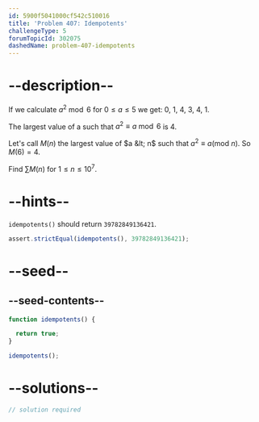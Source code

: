```yaml
---
id: 5900f5041000cf542c510016
title: 'Problem 407: Idempotents'
challengeType: 5
forumTopicId: 302075
dashedName: problem-407-idempotents
---
```


# --description--

If we calculate $a^2\bmod 6$ for $0 ≤ a ≤ 5$ we get: 0, 1, 4, 3, 4, 1.

The largest value of a such that $a^2 ≡ a\bmod 6$ is $4$.

Let's call $M(n)$ the largest value of $a &lt; n$ such that $a^2 ≡ a (\text{mod } n)$. So $M(6) = 4$.

Find $\sum M(n)$ for $1 ≤ n ≤ {10}^7$.

# --hints--

`idempotents()` should return `39782849136421`.

```js
assert.strictEqual(idempotents(), 39782849136421);
```

# --seed--

## --seed-contents--

```js
function idempotents() {

  return true;
}

idempotents();
```

# --solutions--

```js
// solution required
```
